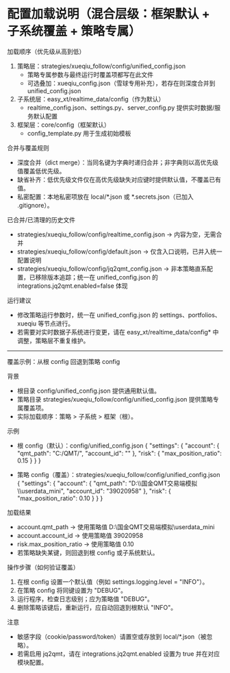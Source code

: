 # 配置加载说明（混合层级：框架默认 + 子系统覆盖 + 策略专属）

加载顺序（优先级从高到低）
1. 策略层：strategies/xueqiu_follow/config/unified_config.json
   - 策略专属参数与最终运行时覆盖项都写在此文件
   - 可选叠加：xueqiu_config.json（雪球专用补充），若存在则深度合并到 unified_config.json
2. 子系统层：easy_xt/realtime_data/config（作为默认）
   - realtime_config.json、settings.py、server_config.py 提供实时数据/服务默认配置
3. 框架层：core/config（框架默认）
   - config_template.py 用于生成初始模板

合并与覆盖规则
- 深度合并（dict merge）：当同名键为字典时递归合并；非字典则以高优先级值覆盖低优先级。
- 缺省补齐：低优先级文件仅在高优先级缺失对应键时提供默认值，不覆盖已有值。
- 私密配置：本地私密项放在 local/*.json 或 *.secrets.json（已加入 .gitignore）。

已合并/已清理的历史文件
- strategies/xueqiu_follow/config/realtime_config.json → 内容为空，无需合并
- strategies/xueqiu_follow/config/default.json → 仅含入口说明，已并入统一配置说明
- strategies/xueqiu_follow/config/jq2qmt_config.json → 非本策略直系配置，已移除版本追踪；统一在 unified_config.json 的 integrations.jq2qmt.enabled=false 体现

运行建议
- 修改策略运行参数时，统一在 unified_config.json 的 settings、portfolios、xueqiu 等节点进行。
- 若需要对实时数据子系统进行变更，请在 easy_xt/realtime_data/config\* 中调整，策略层不重复维护。

---

覆盖示例：从根 config 回退到策略 config

背景
- 根目录 config/unified_config.json 提供通用默认值。
- 策略目录 strategies/xueqiu_follow/config/unified_config.json 提供策略专属覆盖项。
- 实际加载顺序：策略 > 子系统 > 框架（根）。

示例
- 根 config（默认）：config/unified_config.json
  {
    "settings": {
      "account": { "qmt_path": "C:/QMT/", "account_id": "" },
      "risk": { "max_position_ratio": 0.15 }
    }
  }

- 策略 config（覆盖）：strategies/xueqiu_follow/config/unified_config.json
  {
    "settings": {
      "account": { "qmt_path": "D:\\\\国金QMT交易端模拟\\\\userdata_mini", "account_id": "39020958" },
      "risk": { "max_position_ratio": 0.10 }
    }
  }

加载结果
- account.qmt_path → 使用策略值 D:\\国金QMT交易端模拟\\userdata_mini
- account.account_id → 使用策略值 39020958
- risk.max_position_ratio → 使用策略值 0.10
- 若策略缺失某键，则回退到根 config 或子系统默认。

操作步骤（如何验证覆盖）
1) 在根 config 设置一个默认值（例如 settings.logging.level = "INFO"）。
2) 在策略 config 将同键设置为 "DEBUG"。
3) 运行程序，检查日志级别；应为策略值 "DEBUG"。
4) 删除策略该键后，重新运行，应自动回退到根默认 "INFO"。

注意
- 敏感字段（cookie/password/token）请置空或存放到 local/*.json（被忽略）。
- 若需启用 jq2qmt，请在 integrations.jq2qmt.enabled 设置为 true 并在对应模块配置。